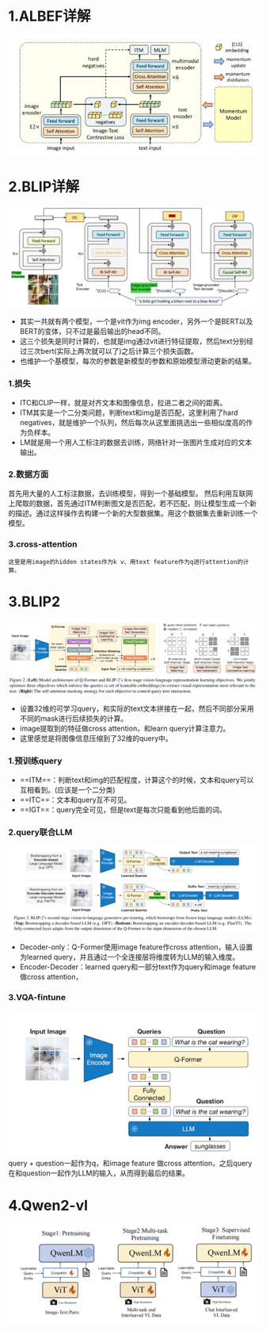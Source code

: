 # 1.ALBEF详解
![Alt](assert/albef.png#pic_center)
# 2.BLIP详解
![Alt](assert/blip.png#pic_center)
- 其实一共就有两个模型，一个是vit作为img encoder，另外一个是BERT以及BERT的变体，只不过是最后输出的head不同。
- 这三个损失是同时计算的，也就是img通过vit进行特征提取，然后text分别经过三次bert(实际上两次就可以了)之后计算三个损失函数。
- 也维护一个基模型，每次的参数是新模型的参数和原始模型滑动更新的结果。
### 1.损失
- ITC和CLIP一样，就是对齐文本和图像信息，拉进二者之间的距离。
- ITM其实是一个二分类问题，判断text和img是否匹配，这里利用了hard negatives，就是维护一个队列，然后每次从这里面挑选出一些相似度高的作为负样本。
- LM就是用一个用人工标注的数据去训练，网络针对一张图片生成对应的文本输出。
### 2.数据方面
首先用大量的人工标注数据，去训练模型，得到一个基础模型。
然后利用互联网上爬取的数据，首先通过ITM判断图文是否匹配，若不匹配，则让模型生成一个新的描述。通过这样操作去构建一个新的大型数据集。用这个数据集去重新训练一个模型。
### 3.cross-attention
    这里是用image的hidden states作为k v、用text feature作为q进行attention的计算。

# 3.BLIP2
![Alt](assert/blip2.png#pic_center)
- 设置32维的可学习query，和实际的text文本拼接在一起，然后不同部分采用不同的mask进行后续损失的计算。
- image提取到的特征做cross attention，和learn query计算注意力。
- 这里感觉是将图像信息压缩到了32维的query中。
### 1.预训练query
- ==ITM==：判断text和img的匹配程度，计算这个的时候，文本和query可以互相看到。(应该是一个二分类)
- ==ITC==：文本和query互不可见。
- ==IGT==：query完全可见，但是text是每次只能看到他后面的词。
### 2.query联合LLM
![Alt](assert/blip2-1.png#pic_center)
- Decoder-only：Q-Former使用image feature作cross attention，输入设置为learned query，并且通过一个全连接层将维度转为LLM的输入维度。
- Encoder-Decoder：learned query和一部分text作为query和image feature做cross attention，
### 3.VQA-fintune
![Alt](assert/blip2-2.png#pic_center)
query + question一起作为q，和image feature 做cross attention，之后query在和question一起作为LLM的输入，从而得到最后的结果。
# 4.Qwen2-vl
![alt](assert/image.png)